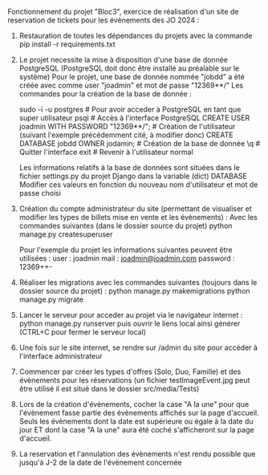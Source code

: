 Fonctionnement du projet "Bloc3", exercice de réalisation d'un site de reservation de tickets pour les évènements des JO 2024 :

1.  Restauration de toutes les dépendances du projets avec la commande 
    pip install -r requirements.txt

2.  Le projet necessite la mise à disposition d'une base de donnée PostgreSQL (PostgreSQL doit donc être installé au préalable sur le système)
    Pour le projet, une base de donnée nommée "jobdd" a été créée avec comme user "joadmin" et mot de passe "12369**/"
    Les commandes pour la création de la base de donnée :
    
    sudo -i -u postgres                             # Pour avoir acceder à PostgreSQL en tant que super utilisateur
    psql                                            # Accès à l'interface PostgreSQL 
    CREATE USER joadmin WITH PASSWORD "12369**/";   # Création de l'utilisateur (suivant l'exemple précédemment cité, à modifier donc)
    CREATE DATABASE jobdd OWNER jodamin;            # Création de la base de donnée
    \q                                              # Quitter l'interface
    exit                                            # Revenir à l'utilisateur normal

    Les informations relatifs à la base de données sont situées dans le fichier settings.py du projet Django dans la variable (dict) DATABASE
    Modifier ces valeurs en fonction du nouveau nom d'utilisateur et mot de passe choisi

3.  Création du compte administrateur du site (permettant de visualiser et modifier les types de billets mise en vente et les évènements) :
    Avec les commandes suivantes (dans le dossier source du projet)
    python manage.py createsuperuser

    Pour l'exemple du projet les informations suivantes peuvent être utilisées : 
    user : joadmin
    mail : joadmin@joadmin.com
    password : 12369++-

4.  Réaliser les migrations avec les commandes suivantes (toujours dans le dossier source du projet) : 
    python manage.py makemigrations
    python manage.py migrate

5.  Lancer le serveur pour acceder au projet via le navigateur internet :
    python manage.py runserver
    puis ouvrir le liens local ainsi générer (CTRL+C pour fermer le serveur local)

5.  Une fois sur le site internet, se rendre sur /admin du site pour accéder à l'interface administrateur

6.  Commencer par créer les types d'offres (Solo, Duo, Famille) et des évènements pour les réservations (un fichier testImageEvent.jpg peut être utilisé il est situé dans le dossier src/media/Tests)

7.  Lors de la création d'évènements, cocher la case "A la une" pour que l'évènement fasse partie des évènements affichés sur la page d'accueil.
    Seuls les évènements dont la date est supérieure ou égale à la date du jour ET dont la case "A la une" aura été coché s'afficheront sur la page d'accueil.

8.  La reservation et l'annulation des évènements n'est rendu possible que jusqu'à J-2 de la date de l'évènement concernée


